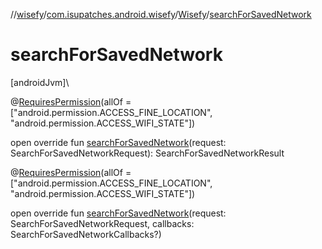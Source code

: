 //[wisefy](../../../index.md)/[com.isupatches.android.wisefy](../index.md)/[Wisefy](index.md)/[searchForSavedNetwork](search-for-saved-network.md)

# searchForSavedNetwork

[androidJvm]\

@[RequiresPermission](https://developer.android.com/reference/kotlin/androidx/annotation/RequiresPermission.html)(allOf = [&quot;android.permission.ACCESS_FINE_LOCATION&quot;, &quot;android.permission.ACCESS_WIFI_STATE&quot;])

open override fun [searchForSavedNetwork](search-for-saved-network.md)(request: SearchForSavedNetworkRequest): SearchForSavedNetworkResult

@[RequiresPermission](https://developer.android.com/reference/kotlin/androidx/annotation/RequiresPermission.html)(allOf = [&quot;android.permission.ACCESS_FINE_LOCATION&quot;, &quot;android.permission.ACCESS_WIFI_STATE&quot;])

open override fun [searchForSavedNetwork](search-for-saved-network.md)(request: SearchForSavedNetworkRequest, callbacks: SearchForSavedNetworkCallbacks?)
